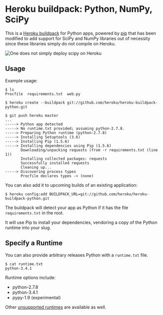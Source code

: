 Heroku buildpack: Python, NumPy, SciPy
======================================

This is a [Heroku buildpack](http://devcenter.heroku.com/articles/buildpacks)
for Python apps, powered by [pip](http://www.pip-installer.org/) that has been
modified to add support for SciPy and NumPy libraries out of necessity since
these libraries simply do not compile on Heroku.

![One does not simply deploy scipy on Heroku](http://i.imgur.com/lVss0ES.jpg)

Usage
-----

Example usage:

    $ ls
    Procfile  requirements.txt  web.py

    $ heroku create --buildpack git://github.com/heroku/heroku-buildpack-python.git

    $ git push heroku master
    ...
    -----> Python app detected
    -----> No runtime.txt provided; assuming python-2.7.8.
    -----> Preparing Python runtime (python-2.7.8)
    -----> Installing Setuptools (3.6)
    -----> Installing Pip (1.5.6)
    -----> Installing dependencies using Pip (1.5.6)
           Downloading/unpacking requests (from -r requirements.txt (line 1))
           Installing collected packages: requests
           Successfully installed requests
           Cleaning up...
    -----> Discovering process types
           Procfile declares types -> (none)

You can also add it to upcoming builds of an existing application:

    $ heroku config:add BUILDPACK_URL=git://github.com/heroku/heroku-buildpack-python.git

The buildpack will detect your app as Python if it has the file `requirements.txt` in the root.

It will use Pip to install your dependencies, vendoring a copy of the Python runtime into your slug.

Specify a Runtime
-----------------

You can also provide arbitrary releases Python with a `runtime.txt` file.

    $ cat runtime.txt
    python-3.4.1

Runtime options include:

- python-2.7.8
- python-3.4.1
- pypy-1.9 (experimental)

Other [unsupported runtimes](https://github.com/heroku/heroku-buildpack-python/tree/master/builds/runtimes) are available as well.

